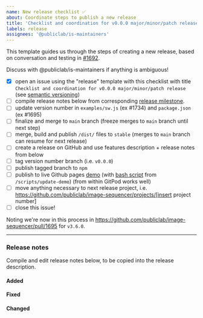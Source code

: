 ```yaml
---
name: New release checklist ✅
about: Coordinate steps to publish a new release
title: 'Checklist and coordination for v0.0.0 major/minor/patch release'
labels: release
assignees: '@publiclab/is-maintainers'
---
```


This template guides us through the steps of creating a new release, based on conversation and testing in [#1692](https://github.com/publiclab/image-sequencer/issues/1692).

Discuss with @publiclab/is-maintainers if anything is ambiguous!

<!-- NOTE: Change v0.0.0 to the appropriate release version -->

* [x] open an issue using the "release" template with this checklist with title `Checklist and coordination for v0.0.0 major/minor/patch release` (see [semantic versioning](https://docs.npmjs.com/about-semantic-versioning/))
* [ ] compile release notes below from corresponding [release milestone](https://github.com/publiclab/image-sequencer/milestones).
* [ ] update version number in `examples/sw.js` (ex #1734) and `package.json` (ex #1695)
* [ ] finalize and merge to `main` branch (freeze merges to `main` branch until next step)
* [ ] merge, build and publish `/dist/` files to `stable` (merges to `main` branch can resume for next release)
* [ ] create a release on GitHub and use features description + release notes from below
* [ ] tag version number branch (i.e. `v0.0.0`)
* [ ] publish tagged branch to `npm`
* [ ] publish to live Github pages [demo](https://sequencer.publiclab.org) (with [bash script](https://github.com/publiclab/image-sequencer/pull/1703) from `/scripts/update-demo`) (from within GitPod works well)
* [ ] move anything necessary to next release project, i.e. <!-- Update this link -->https://github.com/publiclab/image-sequencer/projects/[insert project number]
* [ ] close this issue!

Noting we're now in this process in https://github.com/publiclab/image-sequencer/pull/1695 for `v3.6.0`.

****

### Release notes
Compile and edit release notes below, to be copied into the release description.

#### Added

#### Fixed

#### Changed
